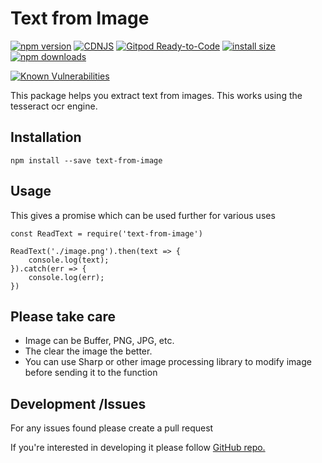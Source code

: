 # Text from Image

[![npm version](https://img.shields.io/npm/v/text-from-image.svg?style=flat-square)](https://www.npmjs.org/package/text-from-image)
[![CDNJS](https://img.shields.io/cdnjs/v/text-from-image.svg?style=flat-square)](https://cdnjs.com/libraries/text-from-image)
[![Gitpod Ready-to-Code](https://img.shields.io/badge/Gitpod-Ready--to--Code-blue?logo=gitpod)](https://gitpod.io/#https://github.com/goyalabhi1305/tess-based-text-from-image) 
[![install size](https://packagephobia.now.sh/badge?p=text-from-image)](https://packagephobia.now.sh/result?p=text-from-image)
[![npm downloads](https://img.shields.io/npm/dm/text-from-image.svg?style=flat-square)](http://npm-stat.com/charts.html?package=text-from-image)
<!-- [![gitter chat](https://img.shields.io/gitter/room/mzabriskie/text-from-image.svg?style=flat-square)](https://gitter.im/mzabriskie/text-from-image) -->
<!-- [![code helpers](https://www.codetriage.com/goyalabhi1305/tess-based-text-from-image/badges/users.svg)](https://www.codetriage.com/axios/axios) -->
[![Known Vulnerabilities](https://snyk.io/test/npm/text-from-image/badge.svg)](https://snyk.io/test/npm/text-from-image)

This package helps you extract text from images. This works using the tesseract ocr engine.

## Installation

```
npm install --save text-from-image
```

## Usage
This gives a promise  which can be used further for various uses

```
const ReadText = require('text-from-image')

ReadText('./image.png').then(text => {
    console.log(text);
}).catch(err => {
    console.log(err);
})
```

## Please take care

- Image can be Buffer, PNG, JPG, etc.
- The clear the image the better.
- You can use Sharp or other image processing library to modify image before sending it to the function

## Development /Issues

For any issues found please create a pull request

If you're interested in developing it please follow <a href="https://github.com/goyalabhi1305/tess-based-text-from-image">GitHub repo.</a>

